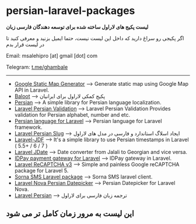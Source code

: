 # persian-laravel-packages
**لیست پکیج های لاراول ساخته شده برای توسعه دهندگان فارسی زبان**

اگر پکیجی رو سراغ دارید که داخل این لیست نیست، حتما ایمیل بزنید و معرفی کنید تا در لیست قرار بدم

Email: msalehipro [at] gmail [dot] com

Telegram: [t.me/ghambale](https://t.me/ghambale)

---
* [Google Static Map Generator](https://github.com/mastani/laravel-google-static-map) --> Generate static map using Google Map API in Laravel.
* [Baloot](https://github.com/sanjabteam/baloot) --> پکیج کمکی لاراول برای ایرانیان
* [Persian](https://github.com/parsidev/Persian) --> A simple library for Persian language localization.
* [Laravel Persian Validation](https://github.com/sadegh19b/laravel-persian-validation) --> Laravel Persian Validation Provides validation for Persian alphabet, number and etc.
* [Persian language for Laravel](https://github.com/arashmehrani/laravel-persian-lang) --> Persian language for Laravel framework.
* [Laravel Persian Slug](https://github.com/pishran/laravel-persian-slug) --> ایجاد اسلاگ استاندارد و فارسی در مدل های لاراول
* [Laravel-JDF](https://github.com/hatamiarash7/Laravel-JDF) --> It's a simple library to use Persian timestamps in Laravel ( 5.5+ / 6 / 7 )
* [Laravel JDate](https://github.com/mastani/laravel-jdate) --> Date converter from Jalali to Georgian and vice versa.
* [IDPay payment gateway for Laravel](https://github.com/mastani/laravel-idpay) --> IDPay gateway in Laravel.
* [Laravel ReCAPTCHA v3](https://github.com/mastani/laravel-recaptcha) --> Simple and painless Google reCAPTCHA package for Laravel 5.
* [Sorna SMS Laravel package](https://github.com/mastani/laravel-sorna-sms) --> Sorna SMS laravel client.
* [Laravel Nova Persian Datepicker](https://github.com/mustafaaloko/nova-persian-datepicker) --> Persian Datepicker for Laravel Nova.
* [Laravel Persian](https://github.com/Abolfazl-Talebi/laravel6-persian-lang) --> ترجمه زبان فارسی برای لاراول

## این لیست به مرور زمان کامل تر می شود
